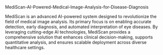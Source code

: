 MediScan-AI-Powered-Medical-Image-Analysis-for-Disease-Diagnosis



MediScan is an advanced AI-powered system designed to revolutionize the field of medical image analysis.
Its primary focus is on enabling accurate detection, early diagnosis, and automated interpretation of eye diseases.
By leveraging cutting-edge AI technologies, MediScan provides a comprehensive solution that enhances clinical decision-making,
supports quantitative analysis, and ensures scalable deployment across diverse healthcare settings.

